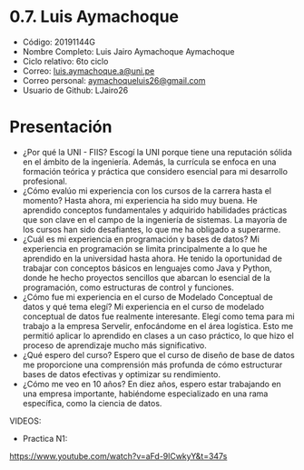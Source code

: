 # 0.7. Luis Aymachoque
- Código: 20191144G
- Nombre Completo: Luis Jairo Aymachoque Aymachoque
- Ciclo relativo: 6to ciclo
- Correo: luis.aymachoque.a@uni.pe
- Correo personal: aymachoqueluis26@gmail.com
- Usuario de Github: LJairo26
# Presentación
- ¿Por qué la UNI - FIIS?
 Escogí la UNI porque tiene una reputación sólida en el ámbito de la ingeniería. Además, la currícula se enfoca en una formación teórica y práctica que considero esencial para mi desarrollo profesional.
- ¿Cómo evalúo mi experiencia con los cursos de la carrera hasta el momento?
 Hasta ahora, mi experiencia ha sido muy buena. He aprendido conceptos fundamentales y adquirido habilidades prácticas que son clave en el campo de la ingeniería de sistemas. La mayoría de los cursos han sido desafiantes, lo que me ha obligado a superarme.
- ¿Cuál es mi experiencia en programación y bases de datos?
  Mi experiencia en programación se limita principalmente a lo que he aprendido en la universidad hasta ahora. He tenido la oportunidad de trabajar con conceptos básicos en lenguajes como Java y Python, donde he hecho proyectos sencillos que abarcan lo esencial de la programación, como estructuras de control y funciones. 
- ¿Cómo fue mi experiencia en el curso de Modelado Conceptual de datos y
qué tema elegí?
Mi experiencia en el curso de modelado conceptual de datos fue realmente interesante. Elegí como tema para mi trabajo a la empresa Servelir, enfocándome en el área logística. Esto me permitió aplicar lo aprendido en clases a un caso práctico, lo que hizo el proceso de aprendizaje mucho más significativo.
- ¿Qué espero del curso?
 Espero que el curso de diseño de base de datos me proporcione una comprensión más profunda de cómo estructurar bases de datos efectivas y optimizar su rendimiento.
- ¿Cómo me veo en 10 años?
 En diez años, espero estar trabajando en una empresa importante, habiéndome especializado en una rama específica, como la ciencia de datos.

VIDEOS:
* Practica N1:
  
https://www.youtube.com/watch?v=aFd-9lCwkyY&t=347s
